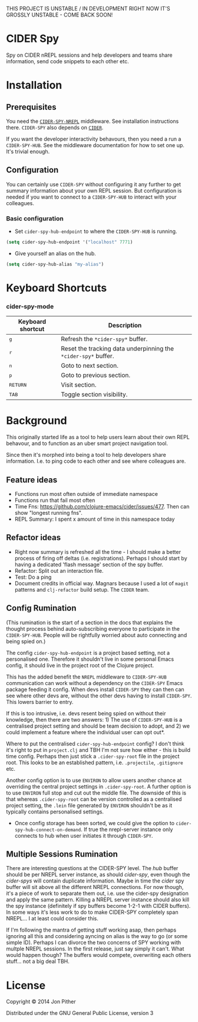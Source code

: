 THIS PROJECT IS UNSTABLE / IN DEVELOPMENT
RIGHT NOW IT'S GROSSLY UNSTABLE - COME BACK SOON!

# CIDER Spy

Spy on CIDER nREPL sessions and help developers and teams share information, send code snippets to each other etc.

# Installation

## Prerequisites

You need the [`CIDER-SPY-NREPL`](https://github.com/jonpither/cider-spy-nrepl) middleware. See installation instructions there. `CIDER-SPY` also depends on [`CIDER`](https://github.com/clojure-emacs/cider).

If you want the developer interactivity behavours, then you need a run a `CIDER-SPY-HUB`. See the middleware documentation for how to set one up. It's trivial enough.

## Configuration

You can certainly use `CIDER-SPY` without configuring it any further
to get summary information about your own REPL session. But configuration
is needed if you want to connect to a `CIDER-SPY-HUB` to interact with your
colleagues.

### Basic configuration

* Set `cider-spy-hub-endpoint` to where the `CIDER-SPY-HUB` is running.

```el
(setq cider-spy-hub-endpoint '("localhost" 7771)
```

* Give yourself an alias on the hub.

```el
(setq cider-spy-hub-alias "my-alias")
```

# Keyboard Shortcuts

### cider-spy-mode

Keyboard shortcut                    | Description
-------------------------------------|-------------------------------
<kbd>g</kbd>| Refresh the `*cider-spy*` buffer.
<kbd>r</kbd>| Reset the tracking data underpinning the `*cider-spy*` buffer.
<kbd>n</kbd>| Goto to next section.
<kbd>p</kbd>| Goto to previous section.
<kbd>RETURN</kbd>| Visit section.
<kbd>TAB</kbd>| Toggle section visibility.

# Background

This originally started life as a tool to help users learn about their own REPL behavour, and to function as an uber smart project navigation tool.

Since then it's morphed into being a tool to help developers share information. I.e. to ping code to each other and see where colleagues are.

## Feature ideas

* Functions run most often outside of immediate namespace
* Functions run that fail most often
* Time Fns: https://github.com/clojure-emacs/cider/issues/477. Then can show "longest running fns".
* REPL Summary: I spent x amount of time in this namespace today

## Refactor ideas

* Right now summary is refreshed all the time - I should make a better process of firing off deltas (i.e. registrations). Perhaps I should start by having a dedicated 'flash message' section of the spy buffer.
* Refactor: Split out an interaction file.
* Test: Do a ping
* Document credits in official way. Magnars because I used a lot of `magit` patterns and `clj-refactor` build setup. The `CIDER` team.

## Config Rumination

(This rumination is the start of a section in the docs that explains the thought process behind auto-subscribing everyone to participate in the `CIDER-SPY-HUB`. People will be rightfully worried about auto connecting and being spied on.)

The config `cider-spy-hub-endpoint` is a project based setting, not a personalised one. Therefore it shouldn't live in some personal Emacs config, it should live in the project root of the Clojure project.

This has the added benefit the `NREPL` middleware to `CIDER-SPY-HUB` communication can work without a dependency on the `CIDER-SPY` Emacs package feeding it config. When devs install `CIDER-SPY` they can then can see where other devs are, without the other devs having to install `CIDER-SPY`. This lowers barrier to entry.

If this is too intrusive, i.e. devs resent being spied on without their knowledge, then there are two answers: 1) The use of `CIDER-SPY-HUB` is a centralised project setting and should be team decision to adopt, and 2) we could implement a feature where the individual user can opt out*.

Where to put the centralised `cider-spy-hub-endpoint` config? I don't think it's right to put in `project.clj` and TBH I'm not sure how either - this is build time config. Perhaps then just stick a `.cider-spy-root` file in the project root. This looks to be an established pattern, i.e. `.projectile`, `.gitignore` etc.

Another config option is to use `ENVIRON` to allow users another chance at overriding the central project settings in `.cider-spy-root`. A further option is to use `ENVIRON` full stop and cut out the middle file. The downside of this is that whereas `.cider-spy-root` can be version controlled as a centralised project setting, the `.lein` file generated by `ENVIRON` shouldn't be as it typically contains personalised settings.

* Once config storage has been sorted, we could give the option to `cider-spy-hub-connect-on-demand`. If true the nrepl-server instance only connects to hub when user initiates it through `CIDER-SPY`.

## Multiple Sessions Rumination

There are interesting questions at the CIDER-SPY level. The *hub* buffer should be per NREPL server instance, as should *cider-spy*, even though the *cider-spys* will contain duplicate information. Maybe in time the *cider* spy buffer will sit above all the different NREPL connections. For now though, it's a piece of work to separate them out, i.e. use the cider-spy designation and apply the same pattern. Killing a NREPL server instance should also kill the spy instance (definitely if spy buffers become 1-2-1 with CIDER buffers). In some ways it's less work to do to make CIDER-SPY completely span NREPL... I at least could consider this.

If I'm following the mantra of getting stuff working asap, then perhaps ignoring all this and considering ayncing on alias is the way to go (or some simple ID). Perhaps I can divorce the two concerns of SPY working with multple NREPL sessions. In the first release, just say simply it can't. What would happen though? The buffers would compete, overwriting each others stuff... not a big deal TBH.

# License

Copyright © 2014 Jon Pither

Distributed under the GNU General Public License, version 3
